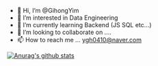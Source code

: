 - 👋 Hi, I’m @GihongYim
- 👀 I’m interested in Data Engineering
- 🌱 I’m currently learning Backend (JS SQL etc...)
- 💞️ I’m looking to collaborate on ....
- 📫 How to reach me ... ygh0410@naver.com

<!---
GihongYim/GihongYim is a ✨ special ✨ repository because its `README.md` (this file) appears on your GitHub profile.
You can click the Preview link to take a look at your changes.
--->
  [![Anurag's github stats](https://github-readme-stats.vercel.app/api?username=GihongYim)](https://github.com/anuraghazra/github-readme-stats)
